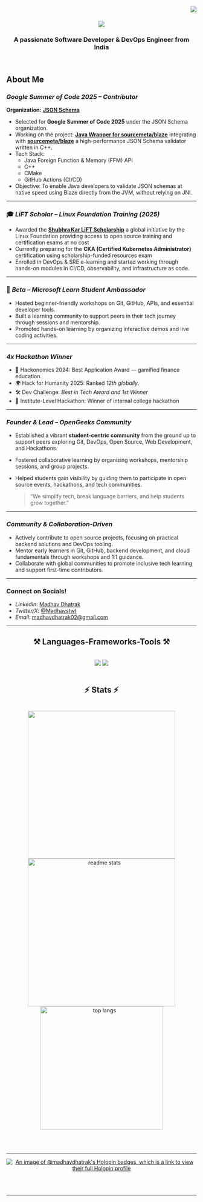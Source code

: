 <img align="right" src="https://visitor-badge.laobi.icu/badge?page_id=MadhavDhatrak.MadhavDhatrak" />

<h1 align="center">
    <img src="https://readme-typing-svg.herokuapp.com/?font=Righteous&size=35&center=true&vCenter=true&width=500&height=70&duration=4000&lines=Hi+There!+👋;+I'm+Madhav+Dhatrak!;" />
</h1>

<h3 align="center">A passionate Software Developer & DevOps Engineer from India </h3>

<br/>

## About Me

### *Google Summer of Code 2025 – Contributor*  
**Organization:** [**JSON Schema**](https://json-schema.org/)

- Selected for **Google Summer of Code 2025** under the JSON Schema organization.
- Working on the project: [**Java Wrapper for sourcemeta/blaze**](https://github.com/MadhavDhatrak/BlazeWrapper.git) integrating with [**sourcemeta/blaze**](https://github.com/sourcemeta/blaze.git) a high-performance JSON Schema validator written in C++.
- Tech Stack:
  - Java Foreign Function & Memory (FFM) API
  - C++
  - CMake
  - GitHub Actions (CI/CD)
- Objective: To enable Java developers to validate JSON schemas at native speed using Blaze directly from the JVM, without relying on JNI.

---

### 🎓 *LiFT Scholar – Linux Foundation Training (2025)*

- Awarded the [**Shubhra Kar LiFT Scholarship**](https://www.linuxfoundation.org/about/lift-scholarships) a global initiative by the Linux Foundation providing access to open source training and certification exams at no cost 
- Currently preparing for the **CKA (Certified Kubernetes Administrator)** certification using scholarship-funded resources exam
- Enrolled in DevOps & SRE e‑learning and started working through hands-on modules in CI/CD, observability, and infrastructure as code.


---
### 🌟 *Beta – Microsoft Learn Student Ambassador*
- Hosted beginner-friendly workshops on Git, GitHub, APIs, and essential developer tools.
- Built a learning community to support peers in their tech journey through sessions and mentorship.
- Promoted hands-on learning by organizing interactive demos and live coding activities.

---
### *4x Hackathon Winner*  
  - 🥇 Hackonomics 2024: Best Application Award — gamified finance education.  
  - 🌍 Hack for Humanity 2025: Ranked *12th globally*.  
  - 🛠 Dev Challenge: *Best in Tech Award and 1st Winner*  
  - 🏫 Institute-Level Hackathon: Winner of internal college hackathon
---
###  *Founder & Lead – OpenGeeks Community*

- Established a vibrant **student-centric community** from the ground up to support peers exploring Git, DevOps, Open Source, Web Development, and Hackathons.
- Fostered collaborative learning by organizing workshops, mentorship sessions, and group projects.
- Helped students gain visibility by guiding them to participate in open source events, hackathons, and tech communities.

  > “We simplify tech, break language barriers, and help students grow together.”

---
### *Community & Collaboration-Driven*

- Actively contribute to open source projects, focusing on practical backend solutions and DevOps tooling.
- Mentor early learners in Git, GitHub, backend development, and cloud fundamentals through workshops and 1:1 guidance.
- Collaborate with global communities to promote inclusive tech learning and support first-time contributors.

---
### Connect on Socials!

- *LinkedIn*: [Madhav Dhatrak](https://linkedin.com/in/madhav-dhatrak-b52a601b1)
- *Twitter/X*: [@Madhavstwt](https://x.com/Madhavstwt)
- *Email*: [madhavdhatrak02@gmail.com](mailto:madhavdhatrak02@gmail.com)







 </div>


 <hr/>
 
<h2 align="center">⚒ Languages-Frameworks-Tools ⚒</h2>
<br/>
<div align="center">
    <img src="https://skillicons.dev/icons?i=c,cpp,java,golang,python,html,css,bootstrap,react,github,figma,tailwind,git," />
    <img src="https://skillicons.dev/icons?i=nodejs,javascript,typescript,express,firebase,mongodb,mysql,postgresql,linux,jenkins,docker,kubernetes," /><br>
</div>

<br/>



<h2 align="center">⚡ Stats ⚡</h2>
<br>
<div align=center>
  <img width=390 src="https://streak-stats.demolab.com/?user=madhavdhatrak&theme=react&border_radius=10."/>
  <img width=390 src="https://github-readme-stats.vercel.app/api?username=madhavdhatrak&count_private=true&show_icons=true&theme=react&rank_icon=github&border_radius=10" alt="readme stats" />
  <br/>
 <img width=325 align="center" src="https://github-readme-stats.vercel.app/api/top-langs/?username=madhavdhatrak&hide=HTML&langs_count=8&layout=compact&theme=react&border_radius=10&size_weight=0.5&count_weight=0.5&exclude_repo=github-readme-stats" alt="top langs" 
</div>

<br/><br/>

<hr/>

[![An image of @madhavdhatrak's Holopin badges, which is a link to view their full Holopin profile](https://holopin.me/madhavdhatrak)](https://holopin.io/@madhavdhatrak)

<br/><br/>

<hr/>

<br/>
